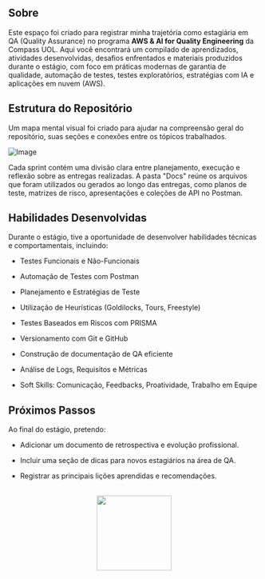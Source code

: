 ## Sobre

Este espaço foi criado para registrar minha trajetória como estagiária em QA (Quality Assurance) no programa **AWS & AI for Quality Engineering** da Compass UOL. Aqui você encontrará um compilado de aprendizados, atividades desenvolvidas, desafios enfrentados e materiais produzidos durante o estágio, com foco em práticas modernas de garantia de qualidade, automação de testes, testes exploratórios, estratégias com IA e aplicações em nuvem (AWS).

##  Estrutura do Repositório

Um mapa mental visual foi criado para ajudar na compreensão geral do repositório, suas seções e conexões entre os tópicos trabalhados.


<img src="https://github.com/user-attachments/assets/2400aa09-7b1b-40d4-99f7-0c4e54243a38" alt="Image">



Cada sprint contém uma divisão clara entre planejamento, execução e reflexão sobre as entregas realizadas. A pasta "Docs" reúne os arquivos que foram utilizados ou gerados ao longo das entregas, como planos de teste, matrizes de risco, apresentações e coleções de API no Postman.


## Habilidades Desenvolvidas

Durante o estágio, tive a oportunidade de desenvolver habilidades técnicas e comportamentais, incluindo:

- Testes Funcionais e Não-Funcionais

- Automação de Testes com Postman

- Planejamento e Estratégias de Teste

- Utilização de Heurísticas (Goldilocks, Tours, Freestyle)

- Testes Baseados em Riscos com PRISMA

- Versionamento com Git e GitHub

- Construção de documentação de QA eficiente

- Análise de Logs, Requisitos e Métricas

- Soft Skills: Comunicação, Feedbacks, Proatividade, Trabalho em Equipe


## Próximos Passos

 Ao final do estágio, pretendo:

- Adicionar um documento de retrospectiva e evolução profissional.

- Incluir uma seção de dicas para novos estagiários na área de QA.

- Registrar as principais lições aprendidas e recomendações.


<p align="center">
  <br>
  <img src="https://github.com/user-attachments/assets/79a2e995-a1be-4192-9ded-771004ef7417" width="150">
</p>
